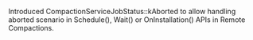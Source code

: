 Introduced CompactionServiceJobStatus::kAborted to allow handling aborted scenario in Schedule(), Wait() or OnInstallation() APIs in Remote Compactions.
